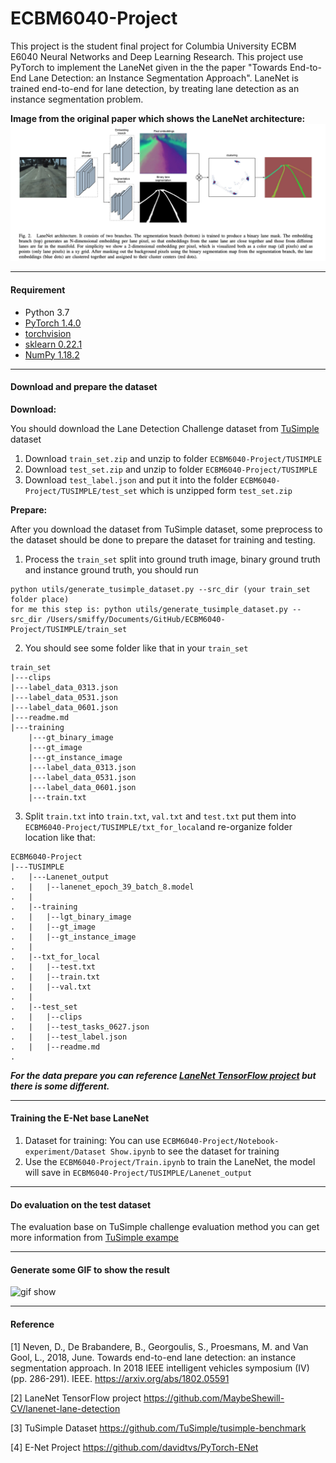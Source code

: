 # ECBM6040-Project
This project is the student final project for Columbia University ECBM E6040 Neural Networks and Deep Learning Research. 
This project use PyTorch to implement the LaneNet given in the the paper "Towards End-to-End Lane Detection: an Instance
Segmentation Approach". LaneNet is trained end-to-end for lane detection, by treating lane detection as an instance 
segmentation problem. 

**Image from the original paper which shows the LaneNet architecture:**
![LaneNet architecture](img/laneNet_arch.png)
___
#### Requirement
* Python 3.7
* [PyTorch 1.4.0](https://pytorch.org)
* [torchvision](https://pytorch.org/docs/stable/torchvision/index.html#torchvision)
* [sklearn 0.22.1](https://scikit-learn.org/stable/)
* [NumPy 1.18.2](https://numpy.org)

___
#### Download and prepare the dataset
**Download:**

You should download the Lane Detection Challenge dataset from [TuSimple](https://github.com/TuSimple/tusimple-benchmark/issues/3)
dataset

1. Download ``train_set.zip`` and unzip to folder ``ECBM6040-Project/TUSIMPLE``
2. Download ``test_set.zip`` and unzip to folder ``ECBM6040-Project/TUSIMPLE`` 
3. Download ``test_label.json`` and put it into the folder ``ECBM6040-Project/TUSIMPLE/test_set`` which is unzipped form ``test_set.zip``

**Prepare:**

After you download the dataset from TuSimple dataset, some preprocess to the dataset should be done to prepare the dataset 
for training and testing.

1. Process the ``train_set`` split into ground truth image, binary ground truth and instance ground truth, you should run

```
python utils/generate_tusimple_dataset.py --src_dir (your train_set folder place)
for me this step is: python utils/generate_tusimple_dataset.py --src_dir /Users/smiffy/Documents/GitHub/ECBM6040-Project/TUSIMPLE/train_set
```
2. You should see some folder like that in your ``train_set``
```
train_set
|---clips
|---label_data_0313.json
|---label_data_0531.json
|---label_data_0601.json
|---readme.md
|---training
    |---gt_binary_image
    |---gt_image
    |---gt_instance_image
    |---label_data_0313.json
    |---label_data_0531.json
    |---label_data_0601.json
    |---train.txt
```
3. Split ``train.txt`` into ``train.txt``, ``val.txt`` and ``test.txt`` put them into ``ECBM6040-Project/TUSIMPLE/txt_for_local``and re-organize folder location like that:
```
ECBM6040-Project
|---TUSIMPLE
.   |---Lanenet_output
.   |   |--lanenet_epoch_39_batch_8.model
.   |
.   |--training
.   |   |--lgt_binary_image
.   |   |--gt_image
.   |   |--gt_instance_image
.   |
.   |--txt_for_local
.   |   |--test.txt
.   |   |--train.txt
.   |   |--val.txt
.   |
.   |--test_set
.   |   |--clips
.   |   |--test_tasks_0627.json
.   |   |--test_label.json
.   |   |--readme.md
.
```
***For the data prepare you can reference [LaneNet TensorFlow project](https://github.com/MaybeShewill-CV/lanenet-lane-detection) but there is some different.***
___
#### Training the E-Net base LaneNet
1. Dataset for training: You can use ``ECBM6040-Project/Notebook-experiment/Dataset Show.ipynb`` to see the dataset for training
2. Use the ``ECBM6040-Project/Train.ipynb`` to train the LaneNet, the model will save in ``ECBM6040-Project/TUSIMPLE/Lanenet_output``
___
#### Do evaluation on the test dataset
The evaluation base on TuSimple challenge evaluation method you can get more information from [TuSimple exampe](https://github.com/TuSimple/tusimple-benchmark/blob/master/example/lane_demo.ipynb)
___
#### Generate some GIF to show the result
![gif show](img/result_show.gif)
___
#### Reference
[1] Neven, D., De Brabandere, B., Georgoulis, S., Proesmans, M. and Van Gool, L., 2018, June. Towards end-to-end lane 
detection: an instance segmentation approach. In 2018 IEEE intelligent vehicles symposium (IV) (pp. 286-291). IEEE. 
https://arxiv.org/abs/1802.05591

[2] LaneNet TensorFlow project https://github.com/MaybeShewill-CV/lanenet-lane-detection

[3] TuSimple Dataset https://github.com/TuSimple/tusimple-benchmark

[4] E-Net Project https://github.com/davidtvs/PyTorch-ENet
